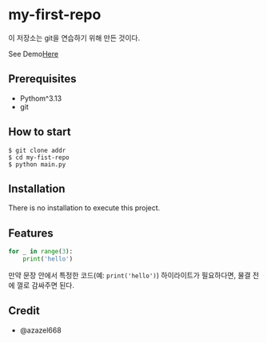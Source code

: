 # my-first-repo

이 저장소는 git을 연습하기 위해 만든 것이다.

See Demo[Here](http://www.google.com/)

## Prerequisites

- Pythom^3.13
- git

## How to start

```shell
$ git clone addr
$ cd my-fist-repo
$ python main.py
```

## Installation

There is no installation to execute this project.

## Features

```python
for _ in range(3):
    print('hello')
```

만약 문장 안에서 특정한 코드(예: `print('hello')`) 하이라이트가 필요하다면, 물결 전에 껄로 감싸주면 된다.

## Credit

- @azazel668



